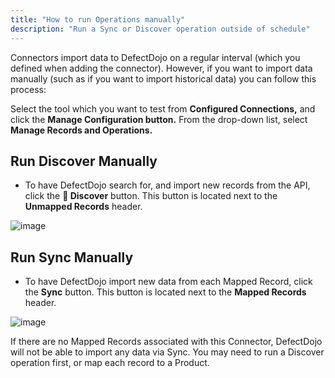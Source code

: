 ```yaml
---
title: "How to run Operations manually"
description: "Run a Sync or Discover operation outside of schedule"
---
```


Connectors import data to DefectDojo on a regular interval (which you defined when adding the connector). However, if you want to import data manually (such as if you want to import historical data) you can follow this process:



Select the tool which you want to test from **Configured Connections,** and click the **Manage Configuration button.** From the drop\-down list, select **Manage Records and Operations.**



## Run Discover Manually


* To have DefectDojo search for, and import new records from the API, click the **🔎 Discover** button. This button is located next to the **Unmapped Records** header.

![image](images/run_operations_manually.png)
## Run Sync Manually


* To have DefectDojo import new data from each Mapped Record, click the **Sync** button. This button is located next to the **Mapped Records** header.

![image](images/run_operations_manually_2.png)

If there are no Mapped Records associated with this Connector, DefectDojo will not be able to import any data via Sync. You may need to run a Discover operation first, or map each record to a Product.

